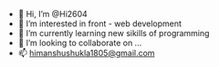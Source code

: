 - 👋 Hi, I’m @Hi2604
- 👀 I’m interested in front - web development
- 🌱 I’m currently learning new sikills of programming
- 💞️ I’m looking to collaborate on ...
- 📫 himanshushukla1805@gmail.com


<!---
Hi2604/Hi2604 is a ✨ special ✨ repository because its `README.md` (this file) appears on your GitHub profile.
You can click the Preview link to take a look at your changes.
--->
